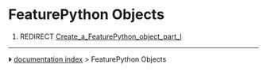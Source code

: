 # FeaturePython Objects
1.  REDIRECT [Create_a_FeaturePython_object_part_I](Create_a_FeaturePython_object_part_I.md)



---
⏵ [documentation index](../README.md) > FeaturePython Objects
